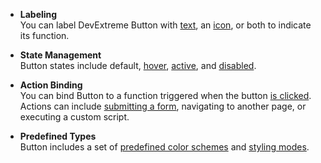 - **Labeling**    
You can label DevExtreme Button with [text](/api-reference/10%20UI%20Components/dxButton/1%20Configuration/text.md '/Documentation/ApiReference/UI_Components/dxButton/Configuration/#text'), an [icon](/api-reference/10%20UI%20Components/dxButton/1%20Configuration/icon.md '/Documentation/ApiReference/UI_Components/dxButton/Configuration/#icon'), or both to indicate its function.

- **State Management**    
Button states include default, [hover](/api-reference/10%20UI%20Components/dxButton/1%20Configuration/hoverStateEnabled.md '/Documentation/ApiReference/UI_Components/dxButton/Configuration/#hoverStateEnabled'), [active](/api-reference/10%20UI%20Components/dxButton/1%20Configuration/activeStateEnabled.md '/Documentation/ApiReference/UI_Components/dxButton/Configuration/#activeStateEnabled'), and [disabled](/api-reference/10%20UI%20Components/Widget/1%20Configuration/disabled.md '/Documentation/ApiReference/UI_Components/dxButton/Configuration/#disabled').

- **Action Binding**    
You can bind Button to a function triggered when the button [is clicked](/api-reference/10%20UI%20Components/dxButton/1%20Configuration/onClick.md '/Documentation/ApiReference/UI_Components/dxButton/Configuration/#onClick'). Actions can include [submitting a form](/concepts/05%20UI%20Components/Button/10%20Validate%20and%20Submit%20an%20HTML%20Form.md '/Documentation/Guide/UI_Components/Button/Validate_and_Submit_an_HTML_Form/'), navigating to another page, or executing a custom script.

- **Predefined Types**    
Button includes a set of [predefined color schemes](/api-reference/10%20UI%20Components/dxButton/1%20Configuration/type.md '/Documentation/ApiReference/UI_Components/dxButton/Configuration/#type') and [styling modes](/api-reference/10%20UI%20Components/dxButton/1%20Configuration/stylingMode.md '/Documentation/ApiReference/UI_Components/dxButton/Configuration/#stylingMode').